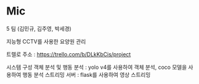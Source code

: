 # Mic
5 팀 (김민규, 김주영, 박세경)

지능형 CCTV를 사용한 요양원 관리 

트렐로 주소 : https://trello.com/b/DLkKbCis/project

시스템 구성
객체 분석 및 행동 분석 : yolo v4를 사용하여 객체 분석, coco 모델을 사용하여 행동 분석
스트리밍 서버 : flask를 사용하여 영상 스트리밍
